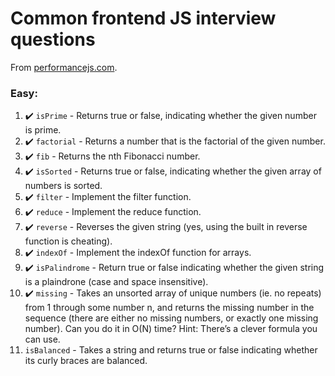 # Common frontend JS interview questions 

From [performancejs.com](https://performancejs.com/post/hde6d32/The-Best-Frontend-JavaScript-Interview-Questions-(Written-by-a-Frontend-Engineer)).

### Easy:
1. :heavy_check_mark: `isPrime` - Returns true or false, indicating whether the given number is prime.
2. :heavy_check_mark: `factorial` - Returns a number that is the factorial of the given number.
3. :heavy_check_mark: `fib` - Returns the nth Fibonacci number. 
4. :heavy_check_mark: `isSorted` - Returns true or false, indicating whether the given array of numbers is sorted. 
5. :heavy_check_mark: `filter` - Implement the filter function.
6. :heavy_check_mark: `reduce` - Implement the reduce function.
7. :heavy_check_mark: `reverse` - Reverses the given string (yes, using the built in reverse function is cheating).
8. :heavy_check_mark: `indexOf` - Implement the indexOf function for arrays.
9. :heavy_check_mark: `isPalindrome` - Return true or false indicating whether the given string is a plaindrone (case and space insensitive).
10. :heavy_check_mark: `missing` - Takes an unsorted array of unique numbers (ie. no repeats) from 1 through some number n, and returns the missing number in the sequence (there are either no missing numbers, or exactly one missing number). Can you do it in O(N) time? Hint: There’s a clever formula you can use.
11. `isBalanced` - Takes a string and returns true or false indicating whether its curly braces are balanced.

